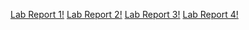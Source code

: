 [Lab Report 1!](https://akh1lbokka.github.io/cse15l-lab-reports/LabReport1.html)
[Lab Report 2!](https://akh1lbokka.github.io/cse15l-lab-reports/LabReport2.html)
[Lab Report 3!](https://akh1lbokka.github.io/cse15l-lab-reports/LabReport3.html)
[Lab Report 4!](https://akh1lbokka.github.io/cse15l-lab-reports/LabReport4.html)
